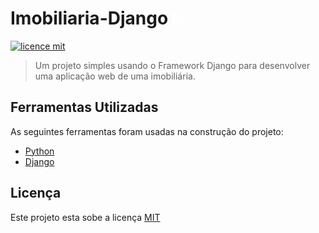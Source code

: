 # Imobiliaria-Django <img alt="logo" width="4%" src="templates/static/autenticacao/img/logo.png"/></h1>
  
[![licence mit](https://img.shields.io/badge/licence-MIT-turquoise)](LICENSE)

>Um projeto simples usando o Framework Django para desenvolver uma aplicação web de uma imobiliária.

## Ferramentas Utilizadas

As seguintes ferramentas foram usadas na construção do projeto:

- [Python](https://www.python.org/)
- [Django](https://www.djangoproject.com/)

## Licença

Este projeto esta sobe a licença [MIT](LICENSE)
